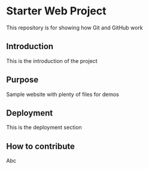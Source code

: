 # Starter Web Project

This repository is for showing how Git and GitHub work

## Introduction
This is the introduction of the project

## Purpose

Sample website with plenty of files for demos

## Deployment
This is the deployment section

## How to contribute
Abc 